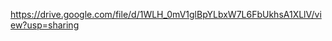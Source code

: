 [https://drive.google.com/file/d/1WLH_0mV1glBpYLbxW7L6FbUkhsA1XLlV/view?usp=sharing
](https://drive.google.com/file/d/1WLH_0mV1glBpYLbxW7L6FbUkhsA1XLlV/view?usp=sharing)
